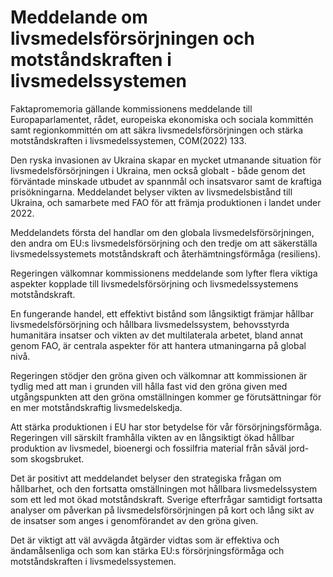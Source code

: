 # Meddelande om livsmedelsförsörjningen och motståndskraften i livsmedelssystemen

Faktapromemoria gällande kommissionens meddelande till Europaparlamentet, rådet, europeiska ekonomiska och sociala kommittén samt regionkommittén om att säkra livsmedelsförsörjningen och stärka motståndskraften i livsmedelssystemen, COM(2022\) 133\.

Den ryska invasionen av Ukraina skapar en mycket utmanande situation för livsmedelsförsörjningen i Ukraina, men också globalt \- både genom det förväntade minskade utbudet av spannmål och insatsvaror samt de kraftiga prisökningarna. Meddelandet belyser vikten av livsmedelsbistånd till Ukraina, och samarbete med FAO för att främja produktionen i landet under 2022\.

Meddelandets första del handlar om den globala livsmedelsförsörjningen, den andra om EU:s livsmedelsförsörjning och den tredje om att säkerställa livsmedelssystemets motståndskraft och återhämtningsförmåga (resiliens).

Regeringen välkomnar kommissionens meddelande som lyfter flera viktiga aspekter kopplade till livsmedelsförsörjning och livsmedelssystemens motståndskraft.

En fungerande handel, ett effektivt bistånd som långsiktigt främjar hållbar livsmedelsförsörjning och hållbara livsmedelssystem, behovsstyrda humanitära insatser och vikten av det multilaterala arbetet, bland annat genom FAO, är centrala aspekter för att hantera utmaningarna på global nivå.

Regeringen stödjer den gröna given och välkomnar att kommissionen är tydlig med att man i grunden vill hålla fast vid den gröna given med utgångspunkten att den gröna omställningen kommer ge förutsättningar för en mer motståndskraftig livsmedelskedja.

Att stärka produktionen i EU har stor betydelse för vår försörjningsförmåga. Regeringen vill särskilt framhålla vikten av en långsiktigt ökad hållbar produktion av livsmedel, bioenergi och fossilfria material från såväl jord\- som skogsbruket.

Det är positivt att meddelandet belyser den strategiska frågan om hållbarhet, och den fortsatta omställningen mot hållbara livsmedelssystem som ett led mot ökad motståndskraft. Sverige efterfrågar samtidigt fortsatta analyser om påverkan på livsmedelsförsörjningen på kort och lång sikt av de insatser som anges i genomförandet av den gröna given.

Det är viktigt att väl avvägda åtgärder vidtas som är effektiva och ändamålsenliga och som kan stärka EU:s försörjningsförmåga och motståndskraften i livsmedelssystemen.
